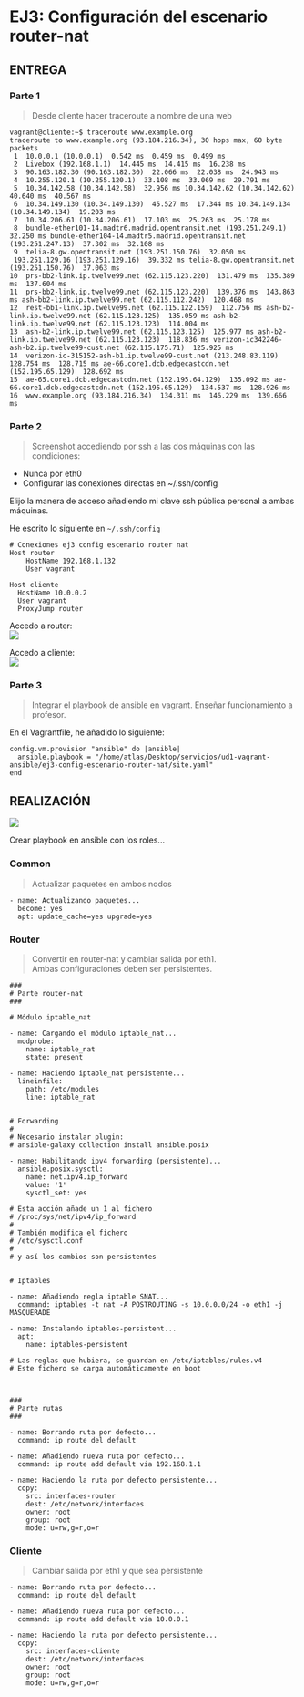 # EJ3: Configuración del escenario router-nat

## ENTREGA

### Parte 1
> Desde cliente hacer traceroute a nombre de una web

```
vagrant@cliente:~$ traceroute www.example.org
traceroute to www.example.org (93.184.216.34), 30 hops max, 60 byte packets
 1  10.0.0.1 (10.0.0.1)  0.542 ms  0.459 ms  0.499 ms
 2  Livebox (192.168.1.1)  14.445 ms  14.415 ms  16.238 ms
 3  90.163.182.30 (90.163.182.30)  22.066 ms  22.038 ms  24.943 ms
 4  10.255.120.1 (10.255.120.1)  33.108 ms  33.069 ms  29.791 ms
 5  10.34.142.58 (10.34.142.58)  32.956 ms 10.34.142.62 (10.34.142.62)  40.640 ms  40.567 ms
 6  10.34.149.130 (10.34.149.130)  45.527 ms  17.344 ms 10.34.149.134 (10.34.149.134)  19.203 ms
 7  10.34.206.61 (10.34.206.61)  17.103 ms  25.263 ms  25.178 ms
 8  bundle-ether101-14.madtr6.madrid.opentransit.net (193.251.249.1)  32.250 ms bundle-ether104-14.madtr5.madrid.opentransit.net (193.251.247.13)  37.302 ms  32.108 ms
 9  telia-8.gw.opentransit.net (193.251.150.76)  32.050 ms
 193.251.129.16 (193.251.129.16)  39.332 ms telia-8.gw.opentransit.net (193.251.150.76)  37.063 ms
10  prs-bb2-link.ip.twelve99.net (62.115.123.220)  131.479 ms  135.389 ms  137.604 ms
11  prs-bb2-link.ip.twelve99.net (62.115.123.220)  139.376 ms  143.863 ms ash-bb2-link.ip.twelve99.net (62.115.112.242)  120.468 ms
12  rest-bb1-link.ip.twelve99.net (62.115.122.159)  112.756 ms ash-b2-link.ip.twelve99.net (62.115.123.125)  135.059 ms ash-b2-link.ip.twelve99.net (62.115.123.123)  114.004 ms
13  ash-b2-link.ip.twelve99.net (62.115.123.125)  125.977 ms ash-b2-link.ip.twelve99.net (62.115.123.123)  118.836 ms verizon-ic342246-ash-b2.ip.twelve99-cust.net (62.115.175.71)  125.925 ms
14  verizon-ic-315152-ash-b1.ip.twelve99-cust.net (213.248.83.119)  128.754 ms  128.715 ms ae-66.core1.dcb.edgecastcdn.net (152.195.65.129)  128.692 ms
15  ae-65.core1.dcb.edgecastcdn.net (152.195.64.129)  135.092 ms ae-66.core1.dcb.edgecastcdn.net (152.195.65.129)  134.537 ms  128.926 ms
16  www.example.org (93.184.216.34)  134.311 ms  146.229 ms  139.666 ms
```

### Parte 2
> Screenshot accediendo por ssh a las dos máquinas con las condiciones:  
- Nunca por eth0
- Configurar las conexiones directas en ~/.ssh/config

Elijo la manera de acceso añadiendo mi clave ssh pública personal a ambas máquinas.

He escrito lo siguiente en `~/.ssh/config`
```
# Conexiones ej3 config escenario router nat
Host router
    HostName 192.168.1.132
    User vagrant

Host cliente
  HostName 10.0.0.2
  User vagrant
  ProxyJump router
```

Accedo a router:  
![](https://i.imgur.com/roybChA.png)

Accedo a cliente:  
![](https://i.imgur.com/VbWlczl.png)

### Parte 3
> Integrar el playbook de ansible en vagrant. Enseñar funcionamiento a profesor.

En el Vagrantfile, he añadido lo siguiente:
```
config.vm.provision "ansible" do |ansible|
  ansible.playbook = "/home/atlas/Desktop/servicios/ud1-vagrant-ansible/ej3-config-escenario-router-nat/site.yaml"
end
```



## REALIZACIÓN
![](https://fp.josedomingo.org/sri2122/u01/img/router.png)

Crear playbook en ansible con los roles...

### Common
> Actualizar paquetes en ambos nodos

```
- name: Actualizando paquetes...
  become: yes
  apt: update_cache=yes upgrade=yes
```

### Router
> Convertir en router-nat y cambiar salida por eth1.  
Ambas configuraciones deben ser persistentes.

```
###
# Parte router-nat
###

# Módulo iptable_nat

- name: Cargando el módulo iptable_nat...
  modprobe:
    name: iptable_nat
    state: present

- name: Haciendo iptable_nat persistente...
  lineinfile:
    path: /etc/modules
    line: iptable_nat


# Forwarding
#
# Necesario instalar plugin:
# ansible-galaxy collection install ansible.posix

- name: Habilitando ipv4 forwarding (persistente)...
  ansible.posix.sysctl:
    name: net.ipv4.ip_forward
    value: '1'
    sysctl_set: yes

# Esta acción añade un 1 al fichero
# /proc/sys/net/ipv4/ip_forward
#
# También modifica el fichero
# /etc/sysctl.conf
#
# y así los cambios son persistentes


# Iptables

- name: Añadiendo regla iptable SNAT...
  command: iptables -t nat -A POSTROUTING -s 10.0.0.0/24 -o eth1 -j MASQUERADE

- name: Instalando iptables-persistent...
  apt:
    name: iptables-persistent

# Las reglas que hubiera, se guardan en /etc/iptables/rules.v4
# Este fichero se carga automáticamente en boot



###
# Parte rutas
###

- name: Borrando ruta por defecto...
  command: ip route del default

- name: Añadiendo nueva ruta por defecto...
  command: ip route add default via 192.168.1.1

- name: Haciendo la ruta por defecto persistente...
  copy:
    src: interfaces-router
    dest: /etc/network/interfaces
    owner: root
    group: root
    mode: u=rw,g=r,o=r
```

### Cliente
> Cambiar salida por eth1 y que sea persistente

```
- name: Borrando ruta por defecto...
  command: ip route del default

- name: Añadiendo nueva ruta por defecto...
  command: ip route add default via 10.0.0.1

- name: Haciendo la ruta por defecto persistente...
  copy:
    src: interfaces-cliente
    dest: /etc/network/interfaces
    owner: root
    group: root
    mode: u=rw,g=r,o=r
```
